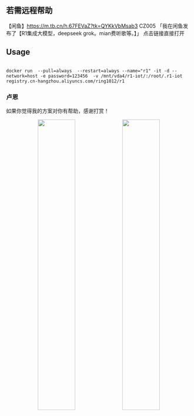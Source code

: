 ## 若需远程帮助

【闲鱼】https://m.tb.cn/h.67FEVaZ?tk=QYKkVbMsab3 CZ005 「我在闲鱼发布了【R1集成大模型，deepseek grok。mian费听歌等。】」
点击链接直接打开


## Usage

```

docker run  --pull=always  --restart=always --name="r1" -it -d --network=host -e password=123456  -v /mnt/vda4/r1-iot/:/root/.r1-iot registry.cn-hangzhou.aliyuncs.com/ring1012/r1

```


### 卢恩
如果你觉得我的方案对你有帮助，感谢打赏！


<p align="center">
  <img src="https://github.com/user-attachments/assets/6eea2926-b718-4cc1-ab92-46f07d8d2dbb" width="45%" />
  <img src="https://github.com/user-attachments/assets/0617153e-b7a2-4c5a-b57c-1256863a7d47" width="45%" />
</p>



